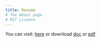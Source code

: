 ```yaml
---
title: Resume
# The About page
# MIT License
---
```


You can visit: [here](https://vikassri.in/resume) or download [doc](../../docs/Vikas_Hadoop_Architect.doc) or [pdf](../../docs/Vikas_Hadoop_Architect.pdf)  